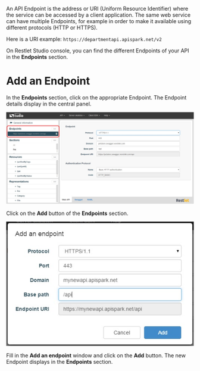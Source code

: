 An API Endpoint is the address or URI (Uniform Resource Identifier) where the service can be accessed by a client application. The same web service can have multiple Endpoints, for example in order to make it available using different protocols (HTTP or HTTPS).  

Here is a URI example: `https://departmentapi.apispark.net/v2`  

On Restlet Studio console, you can find the different Endpoints of your API in the **Endpoints** section.

# Add an Endpoint

In the **Endpoints** section, click on the appropriate Endpoint. The Endpoint details display in the central panel.

![Endpoints section](images/select-endpoint.jpg "Endpoints section")

Click on the **Add** button of the **Endpoints** section.

![Add an Endpoint](images/add-endpoint.jpg "Add an Endpoint")

Fill in the **Add an endpoint** window and click on the **Add** button. The new Endpoint displays in the **Endpoints** section.
